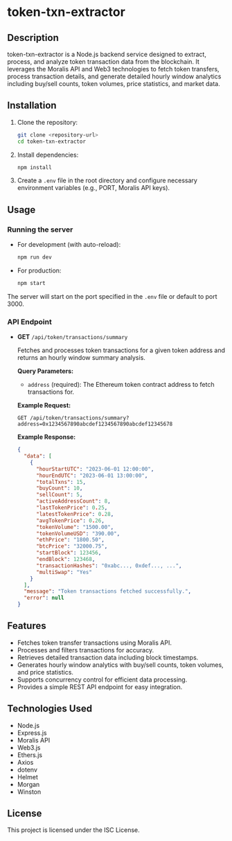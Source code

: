 # token-txn-extractor

## Description
token-txn-extractor is a Node.js backend service designed to extract, process, and analyze token transaction data from the blockchain. It leverages the Moralis API and Web3 technologies to fetch token transfers, process transaction details, and generate detailed hourly window analytics including buy/sell counts, token volumes, price statistics, and market data.

## Installation

1. Clone the repository:
   ```bash
   git clone <repository-url>
   cd token-txn-extractor
   ```

2. Install dependencies:
   ```bash
   npm install
   ```

3. Create a `.env` file in the root directory and configure necessary environment variables (e.g., PORT, Moralis API keys).

## Usage

### Running the server

- For development (with auto-reload):
  ```bash
  npm run dev
  ```

- For production:
  ```bash
  npm start
  ```

The server will start on the port specified in the `.env` file or default to port 3000.

### API Endpoint

- **GET** `/api/token/transactions/summary`

  Fetches and processes token transactions for a given token address and returns an hourly window summary analysis.

  **Query Parameters:**

  - `address` (required): The Ethereum token contract address to fetch transactions for.

  **Example Request:**

  ```
  GET /api/token/transactions/summary?address=0x1234567890abcdef1234567890abcdef12345678
  ```

  **Example Response:**

  ```json
  {
    "data": [
      {
        "hourStartUTC": "2023-06-01 12:00:00",
        "hourEndUTC": "2023-06-01 13:00:00",
        "totalTxns": 15,
        "buyCount": 10,
        "sellCount": 5,
        "activeAddressCount": 8,
        "lastTokenPrice": 0.25,
        "latestTokenPrice": 0.28,
        "avgTokenPrice": 0.26,
        "tokenVolume": "1500.00",
        "tokenVolumeUSD": "390.00",
        "ethPrice": "1800.50",
        "btcPrice": "32000.75",
        "startBlock": 123456,
        "endBlock": 123468,
        "transactionHashes": "0xabc..., 0xdef..., ...",
        "multiSwap": "Yes"
      }
    ],
    "message": "Token transactions fetched successfully.",
    "error": null
  }
  ```

## Features

- Fetches token transfer transactions using Moralis API.
- Processes and filters transactions for accuracy.
- Retrieves detailed transaction data including block timestamps.
- Generates hourly window analytics with buy/sell counts, token volumes, and price statistics.
- Supports concurrency control for efficient data processing.
- Provides a simple REST API endpoint for easy integration.

## Technologies Used

- Node.js
- Express.js
- Moralis API
- Web3.js
- Ethers.js
- Axios
- dotenv
- Helmet
- Morgan
- Winston

## License

This project is licensed under the ISC License.
